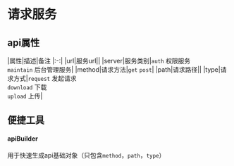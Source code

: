 # 请求服务

## api属性

|属性|描述|备注
|:-:|
|url|服务url||
|server|服务类别|`auth` 权限服务<br>`maintain` 后台管理服务|
|method|请求方法|`get` `post`|
|path|请求路径||
|type|请求方式|`request` 发起请求<br>`download` 下载<br>`upload` 上传|




## 便捷工具
#### apiBuilder
用于快速生成api基础对象（只包含`method`，`path`，`type`）

